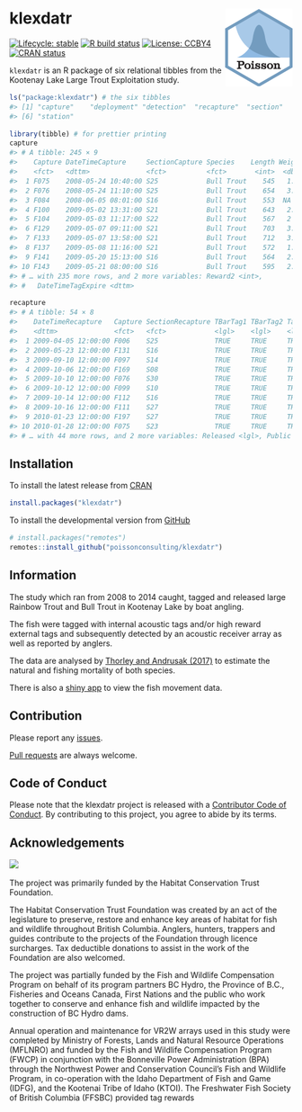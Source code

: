 
<!-- README.md is generated from README.Rmd. Please edit that file -->

# klexdatr <img src="man/figures/logo.png" align="right" />

<!-- badges: start -->

[![Lifecycle:
stable](https://img.shields.io/badge/lifecycle-stable-brightgreen.svg)](https://lifecycle.r-lib.org/articles/stages.html#stable)
[![R build
status](https://github.com/poissonconsulting/klexdatr/workflows/R-CMD-check/badge.svg)](https://github.com/poissonconsulting/klexdatr/actions)
[![License:
CCBY4](https://img.shields.io/badge/License-CCBY4-green.svg)](https://creativecommons.org/licenses/by/4.0/)
[![CRAN
status](https://www.r-pkg.org/badges/version/klexdatr)](https://CRAN.R-project.org/package=klexdatr)
<!-- badges: end -->

`klexdatr` is an R package of six relational tibbles from the Kootenay
Lake Large Trout Exploitation study.

``` r
ls("package:klexdatr") # the six tibbles
#> [1] "capture"    "deployment" "detection"  "recapture"  "section"   
#> [6] "station"
```

``` r
library(tibble) # for prettier printing
capture
#> # A tibble: 245 × 9
#>    Capture DateTimeCapture     SectionCapture Species    Length Weight Reward1
#>    <fct>   <dttm>              <fct>          <fct>       <int>  <dbl>   <int>
#>  1 F075    2008-05-24 10:40:00 S25            Bull Trout    545   1.75       0
#>  2 F076    2008-05-24 11:10:00 S25            Bull Trout    654   3.4        0
#>  3 F084    2008-06-05 08:01:00 S16            Bull Trout    553  NA          0
#>  4 F100    2009-05-02 13:31:00 S21            Bull Trout    643   2.75     100
#>  5 F104    2009-05-03 11:17:00 S22            Bull Trout    567   2        100
#>  6 F129    2009-05-07 09:11:00 S21            Bull Trout    703   3.9      100
#>  7 F133    2009-05-07 13:58:00 S21            Bull Trout    712   3.65     100
#>  8 F137    2009-05-08 11:16:00 S21            Bull Trout    572   1.9      100
#>  9 F141    2009-05-20 15:13:00 S16            Bull Trout    564   2.2      100
#> 10 F143    2009-05-21 08:00:00 S16            Bull Trout    595   2.4      100
#> # … with 235 more rows, and 2 more variables: Reward2 <int>,
#> #   DateTimeTagExpire <dttm>
```

``` r
recapture
#> # A tibble: 54 × 8
#>    DateTimeRecapture   Capture SectionRecapture TBarTag1 TBarTag2 TagsRemoved
#>    <dttm>              <fct>   <fct>            <lgl>    <lgl>    <lgl>      
#>  1 2009-04-05 12:00:00 F006    S25              TRUE     TRUE     TRUE       
#>  2 2009-05-23 12:00:00 F131    S16              TRUE     TRUE     TRUE       
#>  3 2009-09-10 12:00:00 F097    S14              TRUE     TRUE     TRUE       
#>  4 2009-10-06 12:00:00 F169    S08              TRUE     TRUE     TRUE       
#>  5 2009-10-10 12:00:00 F076    S30              TRUE     TRUE     TRUE       
#>  6 2009-10-12 12:00:00 F099    S10              TRUE     TRUE     TRUE       
#>  7 2009-10-14 12:00:00 F112    S16              TRUE     TRUE     TRUE       
#>  8 2009-10-16 12:00:00 F111    S27              TRUE     TRUE     TRUE       
#>  9 2010-01-23 12:00:00 F197    S27              TRUE     TRUE     TRUE       
#> 10 2010-01-28 12:00:00 F075    S23              TRUE     TRUE     TRUE       
#> # … with 44 more rows, and 2 more variables: Released <lgl>, Public <lgl>
```

## Installation

To install the latest release from [CRAN](https://cran.r-project.org)

``` r
install.packages("klexdatr")
```

To install the developmental version from
[GitHub](https://github.com/poissonconsulting/klexdatr)

``` r
# install.packages("remotes")
remotes::install_github("poissonconsulting/klexdatr")
```

## Information

The study which ran from 2008 to 2014 caught, tagged and released large
Rainbow Trout and Bull Trout in Kootenay Lake by boat angling.

The fish were tagged with internal acoustic tags and/or high reward
external tags and subsequently detected by an acoustic receiver array as
well as reported by anglers.

The data are analysed by [Thorley and Andrusak
(2017)](https://peerj.com/articles/2874/) to estimate the natural and
fishing mortality of both species.

There is also a [shiny
app](https://www.poissonconsulting.ca/post/2018/klexdatr/) to view the
fish movement data.

## Contribution

Please report any
[issues](https://github.com/poissonconsulting/klexdatr/issues).

[Pull requests](https://github.com/poissonconsulting/klexdatr/pulls) are
always welcome.

## Code of Conduct

Please note that the klexdatr project is released with a [Contributor
Code of
Conduct](https://contributor-covenant.org/version/2/0/CODE_OF_CONDUCT.html).
By contributing to this project, you agree to abide by its terms.

## Acknowledgements

![](man/figures/logos.png)

The project was primarily funded by the Habitat Conservation Trust
Foundation.

The Habitat Conservation Trust Foundation was created by an act of the
legislature to preserve, restore and enhance key areas of habitat for
fish and wildlife throughout British Columbia. Anglers, hunters,
trappers and guides contribute to the projects of the Foundation through
licence surcharges. Tax deductible donations to assist in the work of
the Foundation are also welcomed.

The project was partially funded by the Fish and Wildlife Compensation
Program on behalf of its program partners BC Hydro, the Province of
B.C., Fisheries and Oceans Canada, First Nations and the public who work
together to conserve and enhance fish and wildlife impacted by the
construction of BC Hydro dams.

Annual operation and maintenance for VR2W arrays used in this study were
completed by Ministry of Forests, Lands and Natural Resource Operations
(MFLNRO) and funded by the Fish and Wildlife Compensation Program (FWCP)
in conjunction with the Bonneville Power Administration (BPA) through
the Northwest Power and Conservation Council’s Fish and Wildlife
Program, in co-operation with the Idaho Department of Fish and Game
(IDFG), and the Kootenai Tribe of Idaho (KTOI). The Freshwater Fish
Society of British Columbia (FFSBC) provided tag rewards
